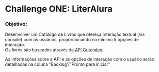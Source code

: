 # Challenge ONE: LiterAlura

<h3>Objetivo: </h3>
<p>Desenvolver um Catálogo de Livros que ofereça interação textual (via console) com os usuários, proporcionando no mínimo 5 opções de interação. <br>
Os livros são buscados através da <a href="https://gutendex.com/" target="_blank">API Gutendex</a>. </p>
<p>As informações sobre a API e as opções de interação com o usuário serão detalhadas na coluna “Backlog”/”Pronto para iniciar”</p>

